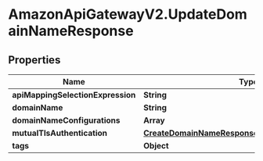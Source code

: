 # AmazonApiGatewayV2.UpdateDomainNameResponse

## Properties

Name | Type | Description | Notes
------------ | ------------- | ------------- | -------------
**apiMappingSelectionExpression** | **String** |  | [optional] 
**domainName** | **String** |  | [optional] 
**domainNameConfigurations** | **Array** |  | [optional] 
**mutualTlsAuthentication** | [**CreateDomainNameResponseMutualTlsAuthentication**](CreateDomainNameResponseMutualTlsAuthentication.md) |  | [optional] 
**tags** | **Object** |  | [optional] 



